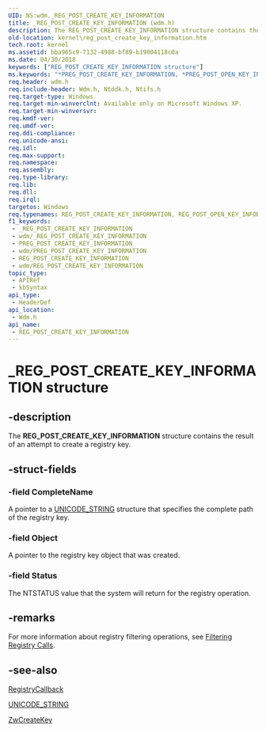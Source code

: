```yaml
---
UID: NS:wdm._REG_POST_CREATE_KEY_INFORMATION
title: _REG_POST_CREATE_KEY_INFORMATION (wdm.h)
description: The REG_POST_CREATE_KEY_INFORMATION structure contains the result of an attempt to create a registry key.
old-location: kernel\reg_post_create_key_information.htm
tech.root: kernel
ms.assetid: bba965c9-7132-4988-bf89-b19004118c0a
ms.date: 04/30/2018
keywords: ["REG_POST_CREATE_KEY_INFORMATION structure"]
ms.keywords: "*PREG_POST_CREATE_KEY_INFORMATION, *PREG_POST_OPEN_KEY_INFORMATION, PREG_POST_CREATE_KEY_INFORMATION, PREG_POST_CREATE_KEY_INFORMATION structure pointer [Kernel-Mode Driver Architecture], REG_POST_CREATE_KEY_INFORMATION, REG_POST_CREATE_KEY_INFORMATION structure [Kernel-Mode Driver Architecture], REG_POST_OPEN_KEY_INFORMATION, REG_POST_OPEN_KEY_INFORMATION structure [Kernel-Mode Driver Architecture], _REG_POST_CREATE_KEY_INFORMATION, kernel.reg_post_create_key_information, kstruct_d_31e99ef7-d3dc-425d-9cc4-2735c50dd7dc.xml, wdm/PREG_POST_CREATE_KEY_INFORMATION, wdm/REG_POST_CREATE_KEY_INFORMATION, wdm/REG_POST_OPEN_KEY_INFORMATION"
req.header: wdm.h
req.include-header: Wdm.h, Ntddk.h, Ntifs.h
req.target-type: Windows
req.target-min-winverclnt: Available only on Microsoft Windows XP.
req.target-min-winversvr: 
req.kmdf-ver: 
req.umdf-ver: 
req.ddi-compliance: 
req.unicode-ansi: 
req.idl: 
req.max-support: 
req.namespace: 
req.assembly: 
req.type-library: 
req.lib: 
req.dll: 
req.irql: 
targetos: Windows
req.typenames: REG_POST_CREATE_KEY_INFORMATION, REG_POST_OPEN_KEY_INFORMATION, *PREG_POST_CREATE_KEY_INFORMATION, *PREG_POST_OPEN_KEY_INFORMATION
f1_keywords:
 - _REG_POST_CREATE_KEY_INFORMATION
 - wdm/_REG_POST_CREATE_KEY_INFORMATION
 - PREG_POST_CREATE_KEY_INFORMATION
 - wdm/PREG_POST_CREATE_KEY_INFORMATION
 - REG_POST_CREATE_KEY_INFORMATION
 - wdm/REG_POST_CREATE_KEY_INFORMATION
topic_type:
 - APIRef
 - kbSyntax
api_type:
 - HeaderDef
api_location:
 - Wdm.h
api_name:
 - REG_POST_CREATE_KEY_INFORMATION
---
```


# _REG_POST_CREATE_KEY_INFORMATION structure


## -description

The <b>REG_POST_CREATE_KEY_INFORMATION</b> structure contains the result of an attempt to create a registry key.

## -struct-fields

### -field CompleteName

A pointer to a <a href="https://docs.microsoft.com/windows/win32/api/ntdef/ns-ntdef-_unicode_string">UNICODE_STRING</a> structure that specifies the complete path of the registry key.

### -field Object

A pointer to the registry key object that was created.

### -field Status

The NTSTATUS value that the system will return for the registry operation.

## -remarks

For more information about registry filtering operations, see <a href="https://docs.microsoft.com/windows-hardware/drivers/kernel/filtering-registry-calls">Filtering Registry Calls</a>.

## -see-also

<a href="https://docs.microsoft.com/windows-hardware/drivers/ddi/wdm/nc-wdm-ex_callback_function">RegistryCallback</a>



<a href="https://docs.microsoft.com/windows/win32/api/ntdef/ns-ntdef-_unicode_string">UNICODE_STRING</a>



<a href="https://docs.microsoft.com/windows-hardware/drivers/ddi/wdm/nf-wdm-zwcreatekey">ZwCreateKey</a>

